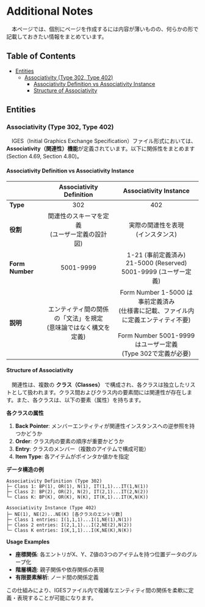 # Additional Notes

　本ページでは、個別にページを作成するには内容が薄いものの、何らかの形で記載しておきたい情報をまとめています。

<!-- omit in toc -->
## Table of Contents

- [Entities](#entities)
  - [Associativity (Type 302, Type 402)](#associativity-type-302-type-402)
    - [Associativity Definition vs Associativity Instance](#associativity-definition-vs-associativity-instance)
    - [Structure of Associativity](#structure-of-associativity)

## Entities

### Associativity (Type 302, Type 402)

　IGES（Initial Graphics Exchange Specification）ファイル形式においては、**Associativity（関連性）機能**が定義されています。以下に関係性をまとめます (Section 4.69, Section 4.80)。

#### Associativity Definition vs Associativity Instance

| | Associativity Definition | Associativity Instance |
|---|:-:|:-:|
| **Type** | 302 | 402 |
| **役割** | 関連性のスキーマを定義<br> (ユーザー定義の設計図) | 実際の関連性を表現<br> (インスタンス) |
| **Form Number** | 5001-9999 | 1-21 (事前定義済み)<br> 21-5000 (Reserved)<br> 5001-9999 (ユーザー定義) |
| **説明** | エンティティ間の関係の「文法」を規定<br> (意味論ではなく構文を定義) | Form Number 1-5000 は事前定義済み<br> (仕様書に記載、ファイル内に定義エンティティ不要)<br><br> Form Number 5001-9999 はユーザー定義<br>(Type 302で定義が必要) |

#### Structure of Associativity

　関連性は、複数の **クラス（Classes）** で構成され、各クラスは独立したリストとして扱われます。クラス間およびクラス内の要素間には関連性が存在します。また、各クラスは、以下の要素（属性）を持ちます。

**各クラスの属性**

1. **Back Pointer**: メンバーエンティティが関連性インスタンスへの逆参照を持つかどうか
2. **Order**: クラス内の要素の順序が重要かどうか
3. **Entry**: クラスのメンバー（複数のアイテムで構成可能）
4. **Item Type**: 各アイテムがポインタか値かを指定

**データ構造の例**

```
Associativity Definition (Type 302)
├─ Class 1: BP(1), OR(1), N(1), IT(1,1)...IT(1,N(1))
├─ Class 2: BP(2), OR(2), N(2), IT(2,1)...IT(2,N(2))
└─ Class K: BP(K), OR(K), N(K), IT(K,1)...IT(K,N(K))

Associativity Instance (Type 402)
├─ NE(1), NE(2)...NE(K) [各クラスのエントリ数]
├─ Class 1 entries: I(1,1,1)...I(1,NE(1),N(1))
├─ Class 2 entries: I(2,1,1)...I(2,NE(2),N(2))
└─ Class K entries: I(K,1,1)...I(K,NE(K),N(K))
```

**Usage Examples**

- **座標関係**: 各エントリがX、Y、Z値の3つのアイテムを持つ位置データのグループ化
- **階層構造**: 親子関係や依存関係の表現
- **有限要素解析**: ノード間の関係定義

この仕組みにより、IGESファイル内で複雑なエンティティ間の関係を柔軟に定義・表現することが可能になります。
